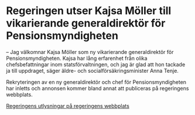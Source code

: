 # Regeringen utser Kajsa Möller till vikarierande generaldirektör för Pensionsmyndigheten

– Jag välkomnar Kajsa Möller som ny vikarierande generaldirektör för Pensionsmyndigheten. Kajsa har lång erfarenhet från olika chefsbefattningar inom statsförvaltningen, och jag är glad att hon tackade ja till uppdraget, säger äldre\- och socialförsäkringsminister Anna Tenje.

Rekryteringen av en ny generaldirektör och chef för Pensionsmyndigheten har inletts och annonsen kommer bland annat att publiceras på regeringens webbplats.

[Regeringens utlysningar på regeringens webbplats](/regeringens-utlysningar/)
